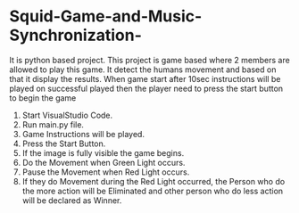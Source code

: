 # Squid-Game-and-Music-Synchronization-
It is python based project. This project is game based where 2 members are allowed to play this game. It detect the humans movement and based on that it display the results. When game start after 10sec instructions will be played on successful played then the player need to press the start button to begin the game 
1. Start VisualStudio Code.
2. Run main.py file.
3. Game Instructions will be played.
4. Press the Start Button.
5. If the image is fully visible the game begins.
6. Do the Movement when Green Light occurs.
7. Pause the Movement when Red Light occurs.
8. If they do Movement during the Red Light occurred, the Person who do the more action will be Eliminated and other person who do less action will be declared as Winner.
